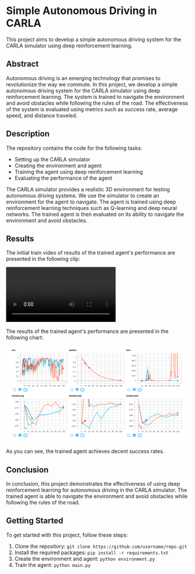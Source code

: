 # Simple Autonomous Driving in CARLA

This project aims to develop a simple autonomous driving system for the CARLA simulator using deep reinforcement learning.

## Abstract

Autonomous driving is an emerging technology that promises to revolutionize the way we commute. In this project, we develop a simple autonomous driving 
system for the CARLA simulator using deep reinforcement learning. The system is trained to navigate the environment and avoid obstacles while following the 
rules of the road. The effectiveness of the system is evaluated using metrics such as success rate, average speed, and distance traveled.

## Description

The repository contains the code for the following tasks:

* Setting up the CARLA simulator
* Creating the environment and agent
* Training the agent using deep reinforcement learning
* Evaluating the performance of the agent

The CARLA simulator provides a realistic 3D environment for testing autonomous driving systems. We use the simulator to create an environment for the agent to navigate. The agent is trained using deep reinforcement learning techniques such as Q-learning and deep neural networks. The trained agent is then evaluated on its ability to navigate the environment and avoid obstacles.

## Results

The initial train video of results of the trained agent's performance are presented in the following clip:

![Training Performance](./assets/new.mp4)

The results of the trained agent's performance are presented in the following chart:

![Training Performance](./assets/2.png)

As you can see, the trained agent achieves decent success rates.

## Conclusion

In conclusion, this project demonstrates the effectiveness of using deep reinforcement learning for autonomous driving in the CARLA simulator. The trained agent is able to navigate the environment and avoid obstacles while following the rules of the road.

## Getting Started

To get started with this project, follow these steps:

1. Clone the repository: `git clone https://github.com/username/repo.git`
2. Install the required packages: `pip install -r requirements.txt`
3. Create the environment and agent: `python environment.py`
4. Train the agent: `python main.py`


